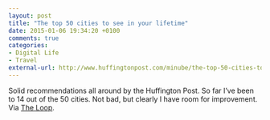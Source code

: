 ```yaml
---
layout: post
title: "The top 50 cities to see in your lifetime"
date: 2015-01-06 19:34:20 +0100
comments: true
categories: 
- Digital Life
- Travel
external-url: http://www.huffingtonpost.com/minube/the-top-50-cities-to-see_b_5547308.html
---
```


Solid recommendations all around by the Huffington Post. So far I’ve been to 14 out of the 50 cities. Not bad, but clearly I have room for improvement. Via [The Loop](http://www.loopinsight.com/2015/01/06/the-top-50-cities-to-see-in-your-lifetime/).